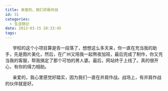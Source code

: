 ```yaml
---
title: 亲爱的，我们并肩作战
id: 31
categories:
  - 生活随记
date: 2013-03-15 20:33:45
tags:
---
```


&nbsp;&nbsp;&nbsp;&nbsp;&nbsp; 学校的这个小项目算是告一段落了，想想这么多天来，你一直在充当我的助手，先是图片美化，然后，在广州又陪我一起熬夜加班，最后完成了制作，你又充当我的客服，帮我搞定了那个可怕的男人婆。最后，网站终于上线了。真的很开心，有你的得力相助。

&nbsp;&nbsp;&nbsp;&nbsp;&nbsp; 亲爱的，我心里感觉好踏实，因为我们一直在并肩作战。战场上，有并肩作战的伙伴就是好。